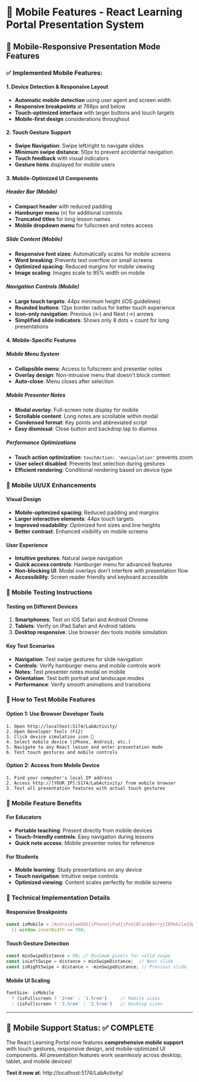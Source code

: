 # 📱 Mobile Features - React Learning Portal Presentation System

## 🎯 Mobile-Responsive Presentation Mode Features

### ✅ **Implemented Mobile Features:**

#### **1. Device Detection & Responsive Layout**
- **Automatic mobile detection** using user agent and screen width
- **Responsive breakpoints** at 768px and below
- **Touch-optimized interface** with larger buttons and touch targets
- **Mobile-first design** considerations throughout

#### **2. Touch Gesture Support**
- **Swipe Navigation**: Swipe left/right to navigate slides
- **Minimum swipe distance**: 50px to prevent accidental navigation
- **Touch feedback** with visual indicators
- **Gesture hints** displayed for mobile users

#### **3. Mobile-Optimized UI Components**

##### **Header Bar (Mobile)**
- **Compact header** with reduced padding
- **Hamburger menu** (≡) for additional controls
- **Truncated titles** for long lesson names
- **Mobile dropdown menu** for fullscreen and notes access

##### **Slide Content (Mobile)**
- **Responsive font sizes**: Automatically scales for mobile screens
- **Word breaking**: Prevents text overflow on small screens
- **Optimized spacing**: Reduced margins for mobile viewing
- **Image scaling**: Images scale to 95% width on mobile

##### **Navigation Controls (Mobile)**
- **Large touch targets**: 44px minimum height (iOS guidelines)
- **Rounded buttons**: 12px border radius for better touch experience
- **Icon-only navigation**: Previous (←) and Next (→) arrows
- **Simplified slide indicators**: Shows only 8 dots + count for long presentations

#### **4. Mobile-Specific Features**

##### **Mobile Menu System**
- **Collapsible menu**: Access to fullscreen and presenter notes
- **Overlay design**: Non-intrusive menu that doesn't block content
- **Auto-close**: Menu closes after selection

##### **Mobile Presenter Notes**
- **Modal overlay**: Full-screen note display for mobile
- **Scrollable content**: Long notes are scrollable within modal
- **Condensed format**: Key points and abbreviated script
- **Easy dismissal**: Close button and backdrop tap to dismiss

##### **Performance Optimizations**
- **Touch action optimization**: `touchAction: 'manipulation'` prevents zoom
- **User select disabled**: Prevents text selection during gestures
- **Efficient rendering**: Conditional rendering based on device type

### 🎨 **Mobile UI/UX Enhancements**

#### **Visual Design**
- **Mobile-optimized spacing**: Reduced padding and margins
- **Larger interactive elements**: 44px touch targets
- **Improved readability**: Optimized font sizes and line heights
- **Better contrast**: Enhanced visibility on mobile screens

#### **User Experience**
- **Intuitive gestures**: Natural swipe navigation
- **Quick access controls**: Hamburger menu for advanced features
- **Non-blocking UI**: Modal overlays don't interfere with presentation flow
- **Accessibility**: Screen reader friendly and keyboard accessible

### 📱 **Mobile Testing Instructions**

#### **Testing on Different Devices**
1. **Smartphones**: Test on iOS Safari and Android Chrome
2. **Tablets**: Verify on iPad Safari and Android tablets  
3. **Desktop responsive**: Use browser dev tools mobile simulation

#### **Key Test Scenarios**
- **Navigation**: Test swipe gestures for slide navigation
- **Controls**: Verify hamburger menu and mobile controls work
- **Notes**: Test presenter notes modal on mobile
- **Orientation**: Test both portrait and landscape modes
- **Performance**: Verify smooth animations and transitions

### 🚀 **How to Test Mobile Features**

#### **Option 1: Use Browser Developer Tools**
```
1. Open http://localhost:5174/LabActivity/
2. Open Developer Tools (F12)
3. Click device simulation icon 📱
4. Select mobile device (iPhone, Android, etc.)
5. Navigate to any React lesson and enter presentation mode
6. Test touch gestures and mobile controls
```

#### **Option 2: Access from Mobile Device**
```
1. Find your computer's local IP address
2. Access http://[YOUR_IP]:5174/LabActivity/ from mobile browser
3. Test all presentation features with actual touch gestures
```

### 🎯 **Mobile Feature Benefits**

#### **For Educators**
- **Portable teaching**: Present directly from mobile devices
- **Touch-friendly controls**: Easy navigation during lessons
- **Quick note access**: Mobile presenter notes for reference

#### **For Students**  
- **Mobile learning**: Study presentations on any device
- **Touch navigation**: Intuitive swipe controls
- **Optimized viewing**: Content scales perfectly for mobile screens

### 🔧 **Technical Implementation Details**

#### **Responsive Breakpoints**
```javascript
const isMobile = /Android|webOS|iPhone|iPad|iPod|BlackBerry|IEMobile|Opera Mini/i.test(navigator.userAgent)
  || window.innerWidth <= 768;
```

#### **Touch Gesture Detection**
```javascript
const minSwipeDistance = 50; // Minimum pixels for valid swipe
const isLeftSwipe = distance > minSwipeDistance;  // Next slide
const isRightSwipe = distance < -minSwipeDistance; // Previous slide
```

#### **Mobile UI Scaling**
```javascript
fontSize: isMobile 
  ? (isFullscreen ? '2rem' : '1.5rem')     // Mobile sizes
  : (isFullscreen ? '3.5rem' : '2.5rem')   // Desktop sizes
```

---

## 🎉 **Mobile Support Status: ✅ COMPLETE**

The React Learning Portal now features **comprehensive mobile support** with touch gestures, responsive design, and mobile-optimized UI components. All presentation features work seamlessly across desktop, tablet, and mobile devices!

**Test it now at**: http://localhost:5174/LabActivity/